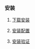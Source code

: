 ### 安装

1. [下载安装](https://jingyan.baidu.com/article/a3aad71a031841b1fb0096ee.html)

2. [安装配置](https://jingyan.baidu.com/article/ca00d56c13e15fe99eebcfee.html)

3. [安装验证](https://jingyan.baidu.com/article/495ba841ae9dea38b30edeee.html)
